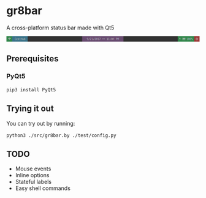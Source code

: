 # gr8bar
A cross-platform status bar made with Qt5

![](res/example-bar.png)

## Prerequisites 

### PyQt5
```
pip3 install PyQt5
```

## Trying it out
You can try out by running:

```
python3 ./src/gr8bar.by ./test/config.py
```

## TODO
- Mouse events
- Inline options
- Stateful labels
- Easy shell commands